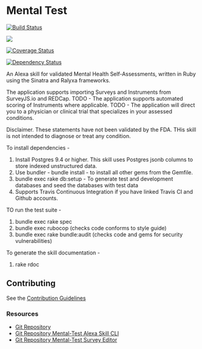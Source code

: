 # Mental Test

[![Build Status](https://travis-ci.org/stevenbeales/mental-test.png)](https://travis-ci.org/stevenbeales/mental-test)

<a href="https://codeclimate.com/github/stevenbeales/mental-test/maintainability"><img src="https://api.codeclimate.com/v1/badges/6574b93819edbc0cff7d/maintainability" /></a>

[![Coverage Status](https://coveralls.io/repos/stevenbeales/mental-test/badge.svg?branch=master)](https://coveralls.io/r/stevenbeales/mental-test?branch=master)

[![Dependency Status](https://beta.gemnasium.com/badges/github.com/stevenbeales/mental-test.svg)](https://beta.gemnasium.com/projects/github.com/stevenbeales/mental-test) 

An Alexa skill for validated Mental Health Self-Assessments, written in Ruby using the Sinatra and Ralyxa frameworks.

The application supports importing Surveys and Instruments from SurveyJS.io and REDCap.
TODO - The application supports automated scoring of Instruments where applicable.
TODO - The application will direct you to a physician or clinical trial that specializes in your assessed conditions.

Disclaimer. These statements have not been validated by the FDA. THis skill is not intended to diagnose or treat any condition.

To install dependencies -

1) Install Postgres 9.4 or higher. This skill uses Postgres jsonb columns to store indexed unstructured data. 
2) Use bundler - bundle install - to install all other gems from the Gemfile.
3) bundle exec rake db:setup - To generate test and development databases and seed the databases with test data
4) Supports Travis Continuous Integration if you have linked Travis CI and Github accounts.

TO run the test suite -

1) bundle exec rake spec
2) bundle exec rubocop (checks code conforms to style guide)
3) bundle exec rake bundle:audit (checks code and gems for security vulnerabilities)

To generate the skill documentation -

1) rake rdoc 

## Contributing

See the [Contribution Guidelines](https://github.com/stevenbeales/mental-test/blob/master/CONTRIBUTING.md)

### Resources

- [Git Repository](https://github.com/stevenbeales/mental-test)
- [Git Repository Mental-Test Alexa Skill CLI](https://github.com/stevenbeales/mental-health)
- [Git Repository Mental-Test Survey Editor](https://github.com/stevenbeales/mental-editor)

